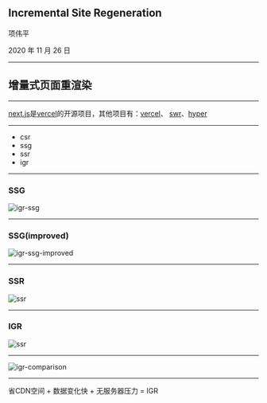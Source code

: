 ## Incremental Site Regeneration

项伟平

2020 年 11 月 26 日

----

## 增量式页面重渲染

----

[next.js](https://nextjs.org/)是[vercel](http://vercel.com/)的开源项目，其他项目有：[vercel](https://github.com/vercel/vercel)、 [swr](https://github.com/vercel/)、[hyper](https://github.com/vercel/hyper)

----

- csr
- ssg
- ssr
- igr

----

### SSG

![igr-ssg](https://keynote.vercel.app/img/igr-ssg.png)

----

### SSG(improved)

![igr-ssg-improved](https://keynote.vercel.app/img/igr-ssg-improved.png)

----

### SSR

![ssr](https://keynote.vercel.app/img/igr-ssr.png)

----

### IGR

![ssr](https://keynote.vercel.app/img/igr-igr.png)

----

![igr-comparison](https://keynote.vercel.app/img/igr-comparison.png)

----

省CDN空间 + 数据变化快 + 无服务器压力 = IGR